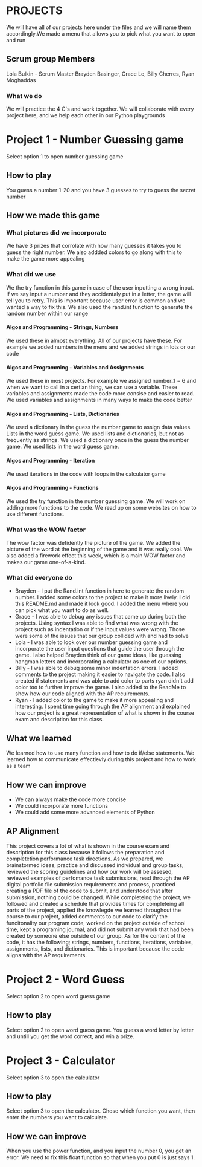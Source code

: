 
# PROJECTS

We will have all of our projects here under the files and we will name them accordingly.We made a menu that allows you to pick what you want to open and run

## Scrum group Members

Lola Bulkin - Scrum Master
Brayden Basinger, Grace Le, Billy Cherres, Ryan Moghaddas

### What we do

We will practice the 4 C's and work together. We will collaborate with every project here, and we help each other in our Python playgrounds

# Project 1 - Number Guessing game

Select option 1 to open number guessing game

## How to play

You guess a number 1-20 and you have 3 guesses to try to guess the secret number

## How we made this game

### What pictures did we incorporate 

We have 3 prizes that corrolate with how many guesses it takes you to guess the right number. We also addded colors to go along with this to make the game more appealing

### What did we use

We the try function in this game in case of the user inputting a wrong input. If we say input a number and they accidentaly put in a letter, the game will tell you to retry. This is important because user error is common and we wanted a way to fix this. We also used the rand.int function to generate the random number within our range 

#### Algos and Programming - Strings, Numbers
We used these in almost everything. All of our projects have these. For example we added numbers in the menu and we added strings in lots or our code
#### Algos and Programming - Variables and Assignments
We used these in most projects. For example we assigned number_1 = 6 and when we want to call in a certian thing, we can use a variable. These variables and assignments made the code more consise and easier to read. We used variables and assignments in many ways to make the code better
#### Algos and Programming - Lists, Dictionaries
We used a dictionary in the guess the number game to assign data values. Lists in the word guess game. We used lists and dictionaries, but not as frequently as strings. We used a dictionary once in the guess the number game. We used lists in the word guess game. 
#### Algos and Programming - Iteration
We used iterations in the code with loops in the calculator game
#### Algos and Programming - Functions
We used the try function in the number guessing game. We will work on adding more functions to the code. We read up on some websites on how to use different functions. 



### What was the WOW factor

The wow factor was defidently the picture of the game. We added the picture of the word at the beginning of the game and it was really cool. We also added a firework effect this week, which is a main WOW factor and makes our game one-of-a-kind.

### What did everyone do

- Brayden - I put the Rand.int function in here to generate the random number. I added some colors to the project to make it more lively. I did this README.md and made it look good. I added the menu where you can pick what you want to do as well.
- Grace - I was able to debug any issues that came up during both the projects. Using syntax I was able to find what was wrong with the project such as indentation or if the input values were wrong. Those were some of the issues that our group collided with and had to solve
- Lola - I was able to look over our number guessing game and incorporate the user input questions that guide the user through the game. I also helped Brayden think of our game ideas, like guessing hangman letters and incorporating a calculator as one of our options.
- Billy - I was able to debug some minor indentation errors. I added comments to the project making it easier to navigate the code. I also created if statements and was able to add color to parts ryan didn't add color too to further improve the game. I also added to the ReadMe to show how our code aligned with the AP recuirements.
- Ryan - I added color to the game to make it more appealing and interesting. I spent time going through the AP alignment and explained how our project is a great representation of what is shown in the course exam and description for this class.

## What we learned

We learned how to use many function and how to do if/else statements. We learned how to communicate effectievly during this project and how to work as a team

## How we can improve

- We can always make the code more concise
- We could incorporate more functions 
- We could add some more advanced elements of Python

## AP Alignment

This project covers a lot of what is shown in the course exam and description for this class because it follows the preparation and completetion performance task directions. As we prepared, we brainstormed ideas, practice and discussed individual and group tasks, reviewed the scoring guidelines and how our work will be assesed, reviewed examples of perfomance task submissions, read through the AP digital portfolio file submission requirements and process, practiced creating a PDF file of the code to submit, and understood that after submission, nothing could be changed. While completeing the project, we followed and created a schedule that provides times for completeing all parts of the project, applied the knowlegde we learned throughout the course to our project, added comments to our code to clarify the funcitonality our program code, worked on the project outside of school time, kept a programing journal, and did not submit any work that had been created by someone else outside of our group. As for the content of the code, it has the following; strings, numbers, functions, iterations, variables, assignments, lists, and dictionaries. This is important because the code aligns with the AP requirements.


# Project 2 - Word Guess

Select option 2 to open word guess game

## How to play

Select option 2 to open word guess game. You guess a word letter by letter and untill you get the word correct, and win a prize.

# Project 3 - Calculator

Select option 3 to open the calculator

## How to play

Select option 3 to open the calculator. Chose which function you want, then enter the numbers you want to calculate.

## How we can improve

When you use the power function, and you input the number 0, you get an error. We need to fix this float function so that when you put 0 is just says 1.












